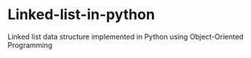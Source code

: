 Linked-list-in-python
=====================

Linked list data structure implemented in Python using Object-Oriented Programming
